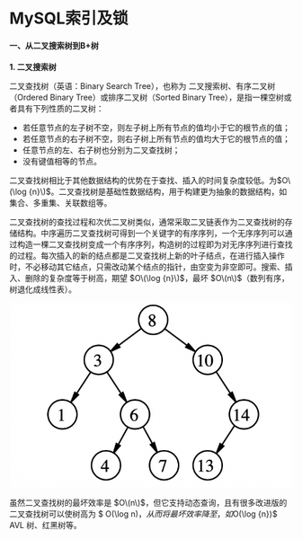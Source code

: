 # MySQL索引及锁

#### 一、从二叉搜索树到B+树

**1. 二叉搜索树**

二叉查找树（英语：Binary Search Tree），也称为 二叉搜索树、有序二叉树（Ordered Binary Tree）或排序二叉树（Sorted Binary Tree），是指一棵空树或者具有下列性质的二叉树：

* 若任意节点的左子树不空，则左子树上所有节点的值均小于它的根节点的值；
* 若任意节点的右子树不空，则右子树上所有节点的值均大于它的根节点的值；
* 任意节点的左、右子树也分别为二叉查找树；
* 没有键值相等的节点。

二叉查找树相比于其他数据结构的优势在于查找、插入的时间复杂度较低。为$O\(\log {n}\)$。二叉查找树是基础性数据结构，用于构建更为抽象的数据结构，如集合、多重集、关联数组等。

二叉查找树的查找过程和次优二叉树类似，通常采取二叉链表作为二叉查找树的存储结构。中序遍历二叉查找树可得到一个关键字的有序序列，一个无序序列可以通过构造一棵二叉查找树变成一个有序序列，构造树的过程即为对无序序列进行查找的过程。每次插入的新的结点都是二叉查找树上新的叶子结点，在进行插入操作时，不必移动其它结点，只需改动某个结点的指针，由空变为非空即可。搜索、插入、删除的复杂度等于树高，期望 $O\(\log {n}\)$，最坏 $O\(n\)$（数列有序，树退化成线性表）。

![&#x56FE;1 &#x4E8C;&#x53C9;&#x641C;&#x7D22;&#x6811;\(BST\)](../.gitbook/assets/image.png)

虽然二叉查找树的最坏效率是 $O\(n\)$，但它支持动态查询，且有很多改进版的二叉查找树可以使树高为 $ O\(\log n\)$，从而将最坏效率降至 ，如$O\(\log {n}\)$ AVL 树、红黑树等。



